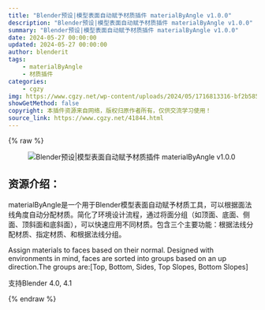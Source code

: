 ```yaml
---
title: "Blender预设|模型表面自动赋予材质插件 materialByAngle v1.0.0"
description: "Blender预设|模型表面自动赋予材质插件 materialByAngle v1.0.0"
summary: "Blender预设|模型表面自动赋予材质插件 materialByAngle v1.0.0"
date: 2024-05-27 00:00:00
updated: 2024-05-27 00:00:00
author: blenderit
tags: 
    - materialByAngle
    - 材质插件
categories:
    - cgzy
img: https://www.cgzy.net/wp-content/uploads/2024/05/1716813316-bf2b585aaeb7a04.webp
showGetMethod: false
copyright: 本插件资源来自网络，版权归原作者所有，仅供交流学习使用！
source_link: https://www.cgzy.net/41844.html
---
```


{% raw %}
<div class="wp-block-image is-style-border-round-and-with-shadow">
<figure class="aligncenter size-large"><img decoding="async" src="https://img.alicdn.com/imgextra/i3/717183932/O1CN01ioJkhO1euuI4ZZ28K_!!717183932.gif" title="Blender预设|模型表面自动赋予材质插件 materialByAngle v1.0.0" alt="Blender预设|模型表面自动赋予材质插件 materialByAngle v1.0.0"></figure></div><div class="wp-block-pandastudio-title"><div class="title_style_01"><h2 id="h2-0">资源介绍：</h2></div></div><p class="is-style-text-indent-2em">materialByAngle是一个用于Blender模型表面自动赋予材质工具，可以根据面法线角度自动分配材质。简化了环境设计流程，通过将面分组（如顶面、底面、侧面、顶斜面和底斜面），可以快速应用不同材质。包含三个主要功能：根据法线分配材质、指定材质、和根据法线分组。</p><p>Assign materials to faces based on their normal. Designed with environments in mind, faces are sorted into groups based on an up direction.The groups are:[Top, Bottom, Sides, Top Slopes, Bottom Slopes]</p><div class="wp-block-pandastudio-tips"><div class="tip success "><p>支持Blender 4.0, 4.1</p>
</div></div>
<div style="display: none">cgzy</div>
{% endraw %}